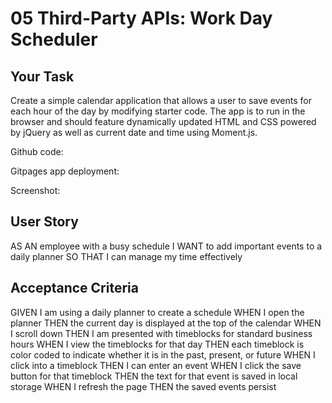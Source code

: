 # 05 Third-Party APIs: Work Day Scheduler

## Your Task

Create a simple calendar application that allows a user to save events for each hour of the day by modifying starter code. The app is to run in the browser and should feature dynamically updated HTML and CSS powered by jQuery as well as current date and time using Moment.js.

Github code:

Gitpages app deployment:

Screenshot:


## User Story

AS AN employee with a busy schedule
I WANT to add important events to a daily planner
SO THAT I can manage my time effectively


## Acceptance Criteria

GIVEN I am using a daily planner to create a schedule
WHEN I open the planner
THEN the current day is displayed at the top of the calendar
WHEN I scroll down
THEN I am presented with timeblocks for standard business hours
WHEN I view the timeblocks for that day
THEN each timeblock is color coded to indicate whether it is in the past, present, or future
WHEN I click into a timeblock
THEN I can enter an event
WHEN I click the save button for that timeblock
THEN the text for that event is saved in local storage
WHEN I refresh the page
THEN the saved events persist


